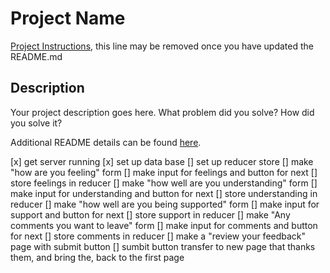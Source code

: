 # Project Name

[Project Instructions](./INSTRUCTIONS.md), this line may be removed once you have updated the README.md

## Description

Your project description goes here. What problem did you solve? How did you solve it?

Additional README details can be found [here](https://github.com/PrimeAcademy/readme-template/blob/master/README.md).

[x] get server running
[x] set up data base
[] set up reducer store
[] make "how are you feeling" form
[] make input for feelings and button for next
[] store feelings in reducer
[] make "how well are you understanding" form
[] make input for understanding and button for next
[] store understanding in reducer
[] make "how well are you being supported" form
[] make input for support and button for next
[] store support in reducer
[] make "Any comments you want to leave" form
[] make input for comments and button for next
[] store comments in reducer
[] make a "review your feedback" page with submit button
[] sumbit button transfer to new page that thanks them, and bring the, back to the first page